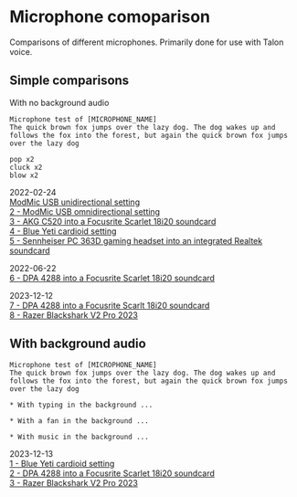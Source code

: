 # Microphone comoparison

Comparisons of different microphones. Primarily done for use with Talon voice.

## Simple comparisons

With no background audio

```
Microphone test of [MICROPHONE_NAME]
The quick brown fox jumps over the lazy dog. The dog wakes up and follows the fox into the forest, but again the quick brown fox jumps over the lazy dog

pop x2
cluck x2
blow x2
```

2022-02-24\
[ModMic USB unidirectional setting](./simple/1%20-%20ModMic%20USB%20unidirectional.m4a)\
[2 - ModMic USB omnidirectional setting](./simple/2%20-%20ModMic%20USB%20omnidirectional.m4a)\
[3 - AKG C520 into a Focusrite Scarlet 18i20 soundcard](./simple/3%20-%20AKG%20C520.m4a)\
[4 - Blue Yeti cardioid setting](./simple/4%20-%20Blue%20Yeti%20cardioid.m4a)\
[5 - Sennheiser PC 363D gaming headset into an integrated Realtek soundcard](./simple/5%20-%20Sennheiser%20PC%20363D.m4a)

2022-06-22\
[6 - DPA 4288 into a Focusrite Scarlet 18i20 soundcard](./simple/6%20-%20DPA%204288.m4a)

2023-12-12\
[7 - DPA 4288 into a Focusrite Scarlt 18i20 soundcard](./simple/7%20-%20DPA%204288.m4a)\
[8 - Razer Blackshark V2 Pro 2023](./simple/8%20-%20Razer%20Blackshark%20V2%20Pro%202023.m4a)

## With background audio

```
Microphone test of [MICROPHONE_NAME]
The quick brown fox jumps over the lazy dog. The dog wakes up and follows the fox into the forest, but again the quick brown fox jumps over the lazy dog

* With typing in the background ...

* With a fan in the background ...

* With music in the background ...
```

2023-12-13\
[1 - Blue Yeti cardioid setting](./background/1%20-%20Blue%20Yeti.flac)\
[2 - DPA 4288 into a Focusrite Scarlet 18i20 soundcard](./background/2%20-%20DPA%204288.flac)\
[3 - Razer Blackshark V2 Pro 2023](./background/3%20-%20Razer%20Blackshark%20V2%20Pro%202023.flac)
